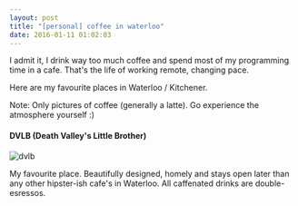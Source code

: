 ```yaml
---
layout: post
title: "[personal] coffee in waterloo"
date: 2016-01-11 01:02:03
---
```


I admit it, I drink way too much coffee and spend most of my programming time in a cafe. That's the life of working remote, changing pace.

Here are my favourite places in Waterloo / Kitchener.

Note: Only pictures of coffee (generally a latte). Go experience the atmosphere yourself :)

#### DVLB (Death Valley's Little Brother)
![dvlb](/img/dvlb.jpg)

My favourite place. Beautifully designed, homely and stays open later than any other hipster-ish cafe's in Waterloo. All caffenated drinks are double-esressos.
